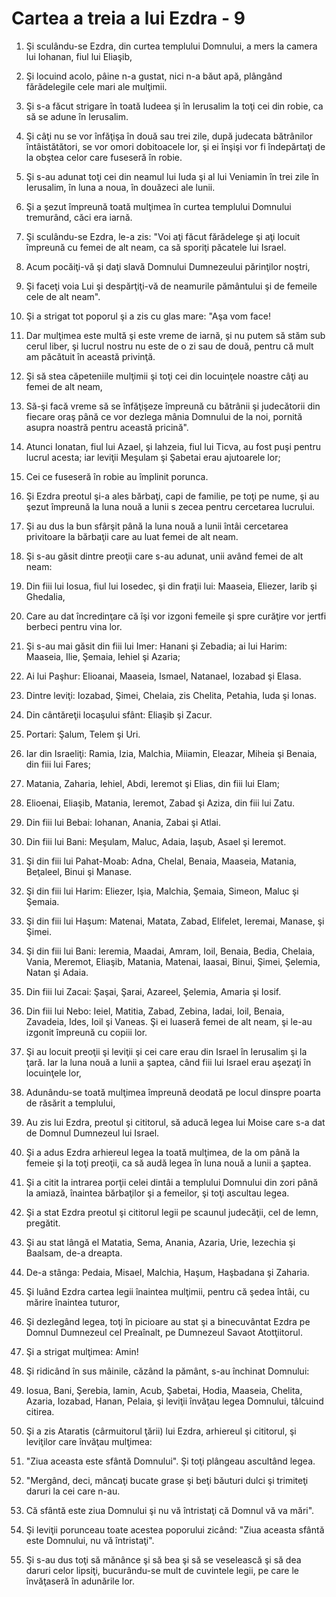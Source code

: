 # Cartea a treia a lui Ezdra - 9

1. Şi sculându-se Ezdra, din curtea templului Domnului, a mers la camera lui Iohanan, fiul lui Eliaşib, 

2. Şi locuind acolo, pâine n-a gustat, nici n-a băut apă, plângând fărădelegile cele mari ale mulţimii. 

3. Şi s-a făcut strigare în toată Iudeea şi în Ierusalim la toţi cei din robie, ca să se adune în Ierusalim. 

4. Şi câţi nu se vor înfăţişa în două sau trei zile, după judecata bătrânilor întâistătători, se vor omori dobitoacele lor, şi ei înşişi vor fi îndepărtaţi de la obştea celor care fuseseră în robie. 

5. Şi s-au adunat toţi cei din neamul lui Iuda şi al lui Veniamin în trei zile în Ierusalim, în luna a noua, în douăzeci ale lunii. 

6. Şi a şezut împreună toată mulţimea în curtea templului Domnului tremurând, căci era iarnă. 

7. Şi sculându-se Ezdra, le-a zis: "Voi aţi făcut fărădelege şi aţi locuit împreună cu femei de alt neam, ca să sporiţi păcatele lui Israel. 

8. Acum pocăiţi-vă şi daţi slavă Domnului Dumnezeului părinţilor noştri, 

9. Şi faceţi voia Lui şi despărţiţi-vă de neamurile pământului şi de femeile cele de alt neam". 

10. Şi a strigat tot poporul şi a zis cu glas mare: "Aşa vom face! 

11. Dar mulţimea este multă şi este vreme de iarnă, şi nu putem să stăm sub cerul liber, şi lucrul nostru nu este de o zi sau de două, pentru că mult am păcătuit în această privinţă. 

12. Şi să stea căpeteniile mulţimii şi toţi cei din locuinţele noastre câţi au femei de alt neam, 

13. Să-şi facă vreme să se înfăţişeze împreună cu bătrânii şi judecătorii din fiecare oraş până ce vor dezlega mânia Domnului de la noi, pornită asupra noastră pentru această pricină". 

14. Atunci Ionatan, fiul lui Azael, şi Iahzeia, fiul lui Ticva, au fost puşi pentru lucrul acesta; iar leviţii Meşulam şi Şabetai erau ajutoarele lor; 

15. Cei ce fuseseră în robie au împlinit porunca. 

16. Şi Ezdra preotul şi-a ales bărbaţi, capi de familie, pe toţi pe nume, şi au şezut împreună la luna nouă a lunii s zecea pentru cercetarea lucrului. 

17. Şi au dus la bun sfârşit până la luna nouă a lunii întâi cercetarea privitoare la bărbaţii care au luat femei de alt neam. 

18. Şi s-au găsit dintre preoţii care s-au adunat, unii având femei de alt neam: 

19. Din fiii lui Iosua, fiul lui Iosedec, şi din fraţii lui: Maaseia, Eliezer, Iarib şi Ghedalia, 

20. Care au dat încredinţare că îşi vor izgoni femeile şi spre curăţire vor jertfi berbeci pentru vina lor. 

21. Şi s-au mai găsit din fiii lui Imer: Hanani şi Zebadia; ai lui Harim: Maaseia, Ilie, Şemaia, Iehiel şi Azaria; 

22. Ai lui Paşhur: Elioanai, Maaseia, Ismael, Natanael, Iozabad şi Elasa. 

23. Dintre leviţi: Iozabad, Şimei, Chelaia, zis Chelita, Petahia, Iuda şi Ionas. 

24. Din cântăreţii locaşului sfânt: Eliaşib şi Zacur. 

25. Portari: Şalum, Telem şi Uri. 

26. Iar din Israeliţi: Ramia, Izia, Malchia, Miiamin, Eleazar, Miheia şi Benaia, din fiii lui Fares; 

27. Matania, Zaharia, Iehiel, Abdi, Ieremot şi Elias, din fiii lui Elam; 

28. Elioenai, Eliaşib, Matania, Ieremot, Zabad şi Aziza, din fiii lui Zatu. 

29. Din fiii lui Bebai: Iohanan, Anania, Zabai şi Atlai. 

30. Din fiii lui Bani: Meşulam, Maluc, Adaia, Iaşub, Asael şi Ieremot. 

31. Şi din fiii lui Pahat-Moab: Adna, Chelal, Benaia, Maaseia, Matania, Beţaleel, Binui şi Manase. 

32. Şi din fiii lui Harim: Eliezer, Işia, Malchia, Şemaia, Simeon, Maluc şi Şemaia. 

33. Şi din fiii lui Haşum: Matenai, Matata, Zabad, Elifelet, Ieremai, Manase, şi Şimei. 

34. Şi din fiii lui Bani: Ieremia, Maadai, Amram, Ioil, Benaia, Bedia, Chelaia, Vania, Meremot, Eliaşib, Matania, Matenai, Iaasai, Binui, Şimei, Şelemia, Natan şi Adaia. 

35. Din fiii lui Zacai: Şaşai, Şarai, Azareel, Şelemia, Amaria şi Iosif. 

36. Din fiii lui Nebo: Ieiel, Matitia, Zabad, Zebina, Iadai, Ioil, Benaia, Zavadeia, Ides, Ioil şi Vaneas. Şi ei luaseră femei de alt neam, şi le-au izgonit împreună cu copiii lor. 

37. Şi au locuit preoţii şi leviţii şi cei care erau din Israel în Ierusalim şi la ţară. Iar la luna nouă a lunii a şaptea, când fiii lui Israel erau aşezaţi în locuinţele lor, 

38. Adunându-se toată mulţimea împreună deodată pe locul dinspre poarta de răsărit a templului, 

39. Au zis lui Ezdra, preotul şi cititorul, să aducă legea lui Moise care s-a dat de Domnul Dumnezeul lui Israel. 

40. Şi a adus Ezdra arhiereul legea la toată mulţimea, de la om până la femeie şi la toţi preoţii, ca să audă legea în luna nouă a lunii a şaptea. 

41. Şi a citit la intrarea porţii celei dintâi a templului Domnului din zori până la amiază, înaintea bărbaţilor şi a femeilor, şi toţi ascultau legea. 

42. Şi a stat Ezdra preotul şi cititorul legii pe scaunul judecăţii, cel de lemn, pregătit. 

43. Şi au stat lângă el Matatia, Sema, Anania, Azaria, Urie, Iezechia şi Baalsam, de-a dreapta. 

44. De-a stânga: Pedaia, Misael, Malchia, Haşum, Haşbadana şi Zaharia. 

45. Şi luând Ezdra cartea legii înaintea mulţimii, pentru că şedea întâi, cu mărire înaintea tuturor, 

46. Şi dezlegând legea, toţi în picioare au stat şi a binecuvântat Ezdra pe Domnul Dumnezeul cel Preaînalt, pe Dumnezeul Savaot Atotţiitorul. 

47. Şi a strigat mulţimea: Amin! 

48. Şi ridicând în sus mâinile, căzând la pământ, s-au închinat Domnului: 

49. Iosua, Bani, Şerebia, Iamin, Acub, Şabetai, Hodia, Maaseia, Chelita, Azaria, Iozabad, Hanan, Pelaia, şi leviţii învăţau legea Domnului, tâlcuind citirea. 

50. Şi a zis Ataratis (cârmuitorul ţării) lui Ezdra, arhiereul şi cititorul, şi leviţilor care învăţau mulţimea: 

51. "Ziua aceasta este sfântă Domnului". Şi toţi plângeau ascultând legea. 

52. "Mergând, deci, mâncaţi bucate grase şi beţi băuturi dulci şi trimiteţi daruri la cei care n-au. 

53. Că sfântă este ziua Domnului şi nu vă întristaţi că Domnul vă va mări". 

54. Şi leviţii porunceau toate acestea poporului zicând: "Ziua aceasta sfântă este Domnului, nu vă întristaţi". 

55. Şi s-au dus toţi să mănânce şi să bea şi să se veselească şi să dea daruri celor lipsiţi, bucurându-se mult de cuvintele legii, pe care le învăţaseră în adunările lor. 

